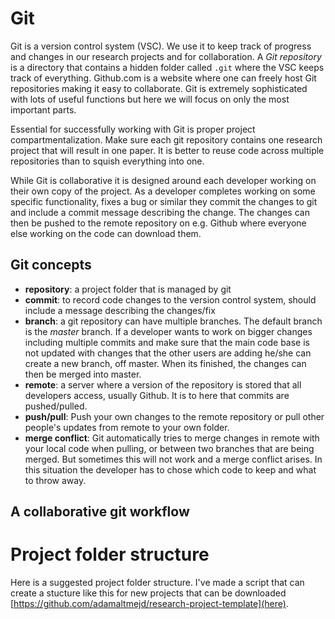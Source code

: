 
# Git

Git is a version control system (VSC). We use it to keep track of progress and changes in our research projects and for collaboration. A *Git repository* is a directory that contains a hidden folder called `.git` where the VSC keeps track of everything. Github.com is a website where one can freely host Git repositories making it easy to collaborate. Git is extremely sophisticated with lots of useful functions but here we will focus on only the most important parts.

Essential for successfully working with Git is proper project compartmentalization. Make sure each git repository contains one research project that will result in one paper. It is better to reuse code across multiple repositories than to squish everything into one.

While Git is collaborative it is designed around each developer working on their own copy of the project. As a developer completes working on some specific functionality, fixes a bug or similar they commit the changes to git and include a commit message describing the change. The changes can then be pushed to the remote repository on e.g. Github where everyone else working on the code can download them.

## Git concepts

* **repository**: a project folder that is managed by git
* **commit**: to record code changes to the version control system, should include a message describing the changes/fix
* **branch**: a git repository can have multiple branches. The default branch is the *master* branch. If a developer wants to work on bigger changes including multiple commits and make sure that the main code base is not updated with changes that the other users are adding he/she can create a new branch, off master. When its finished, the changes can then be merged into master.
* **remote**: a server where a version of the repository is stored that all developers access, usually Github. It is to here that commits are pushed/pulled.
* **push/pull**: Push your own changes to the remote repository or pull other people's updates from remote to your own folder.
* **merge conflict**: Git automatically tries to merge changes in remote with your local code when pulling, or between two branches that are being merged. But sometimes this will not work and a merge conflict arises. In this situation the developer has to chose which code to keep and what to throw away.

## A collaborative git workflow



# Project folder structure

Here is a suggested project folder structure. I've made a script that can create a stucture like this for new projects that can be downloaded [https://github.com/adamaltmejd/research-project-template](here).
